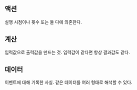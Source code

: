 ## 액션
실행 시점이나 횟수 또는 둘 다에 의존한다.

## 계산
입력값으로 출력값을 만드는 것. 입력값이 같다면 항상 결과값도 같다.

## 데이터
이벤트에 대해 기록한 사실. 같은 데이터를 여러 형태로 해석할 수 있다.

